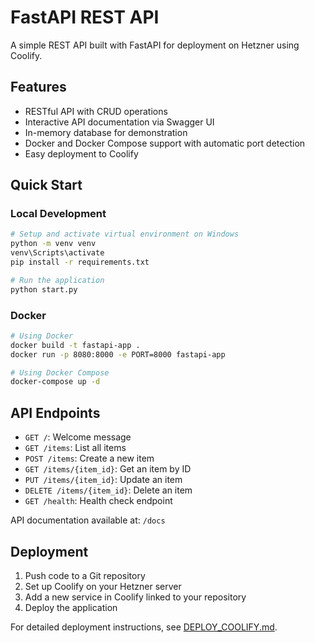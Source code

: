 # FastAPI REST API

A simple REST API built with FastAPI for deployment on Hetzner using Coolify.

## Features

- RESTful API with CRUD operations
- Interactive API documentation via Swagger UI
- In-memory database for demonstration
- Docker and Docker Compose support with automatic port detection
- Easy deployment to Coolify

## Quick Start

### Local Development

```bash
# Setup and activate virtual environment on Windows
python -m venv venv
venv\Scripts\activate
pip install -r requirements.txt

# Run the application
python start.py
```

### Docker

```bash
# Using Docker
docker build -t fastapi-app .
docker run -p 8080:8000 -e PORT=8000 fastapi-app

# Using Docker Compose
docker-compose up -d
```

## API Endpoints

- `GET /`: Welcome message
- `GET /items`: List all items
- `POST /items`: Create a new item
- `GET /items/{item_id}`: Get an item by ID
- `PUT /items/{item_id}`: Update an item
- `DELETE /items/{item_id}`: Delete an item
- `GET /health`: Health check endpoint

API documentation available at: `/docs`

## Deployment

1. Push code to a Git repository
2. Set up Coolify on your Hetzner server
3. Add a new service in Coolify linked to your repository
4. Deploy the application

For detailed deployment instructions, see [DEPLOY_COOLIFY.md](DEPLOY_COOLIFY.md). 